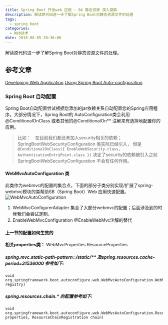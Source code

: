 ```yaml
---
title: Spring Boot 开发web 应用 - 04 静态资源 深入探索
description: 解读原代码进一步了解Spring Boot对静态资源文件的处理
tags:
  - spring boot
categories:
  - Web技术
date: 2018-08-05 20:36:00
---
```

解读原代码进一步了解Spring Boot对静态资源文件的处理。
## 参考文章
[Developing Web Application](https://docs.spring.io/spring-boot/docs/current/reference/html/boot-features-developing-web-applications.html)
[Using Spring Boot Auto-configuration](https://docs.spring.io/spring-boot/docs/current/reference/html/using-boot-auto-configuration.html)

### Spring Boot 自动配置
Spring Boot自动配置尝试根据您添加的jar依赖关系自动配置您的Spring应用程序。大部分情况下，Spring Boot的 AutoConfiguration类会利用@ConditionalOnClass 或者其他的@ConditionalOn** 注解来有选择地配置你的应用。 
> 比如：　在目前我们都还未加入security相关的依赖；SpringBootWebSecurityConfiguration 类实际已经引入， 但是`@ConditionalOnClass({ EnableWebSecurity.class, AuthenticationEntryPoint.class })` 决定了security的依赖被引入之前SpringBootWebSecurityConfiguration 不会有任何作用。

 #### WebMvcAutoConfiguration 类
 此类作为webmvc的配置的集合点，下面的部分子类分别实现/扩展了spring-webmvc模块的类帮助SB（Spring Boot）Web 应用快速配置。
![WebMvcAutoConfiguration](/assets/preimg/Spring-Boot-And-Spring-Cloud/spring-boot-auto-configuratioin.jpg)

 1. WebMvcConfigurerAdapter  集合了大部分webmvc的配置；后面涉及到的时候我们会尝试定制。
 2. EnableWebMvcConfiguration @EnableWebMvc注解的替代
 
#### 上一节的配置如何生效的
**相关properties类：** WebMvcProperties	ResourceProperties

##### spring.mvc.static-path-pattern=/static/**  及spring.resources.cache-period=31536000 参考如下:
```
void org.springframework.boot.autoconfigure.web.WebMvcAutoConfiguration.WebMvcAutoConfigurationAdapter.addResourceHandlers(ResourceHandlerRegistry registry)

```

##### spring.resources.chain.* 的配置参考如下:
```
void org.springframework.boot.autoconfigure.web.WebMvcAutoConfiguration.ResourceChainResourceHandlerRegistrationCustomizer.configureResourceChain(Chain properties, ResourceChainRegistration chain)

```